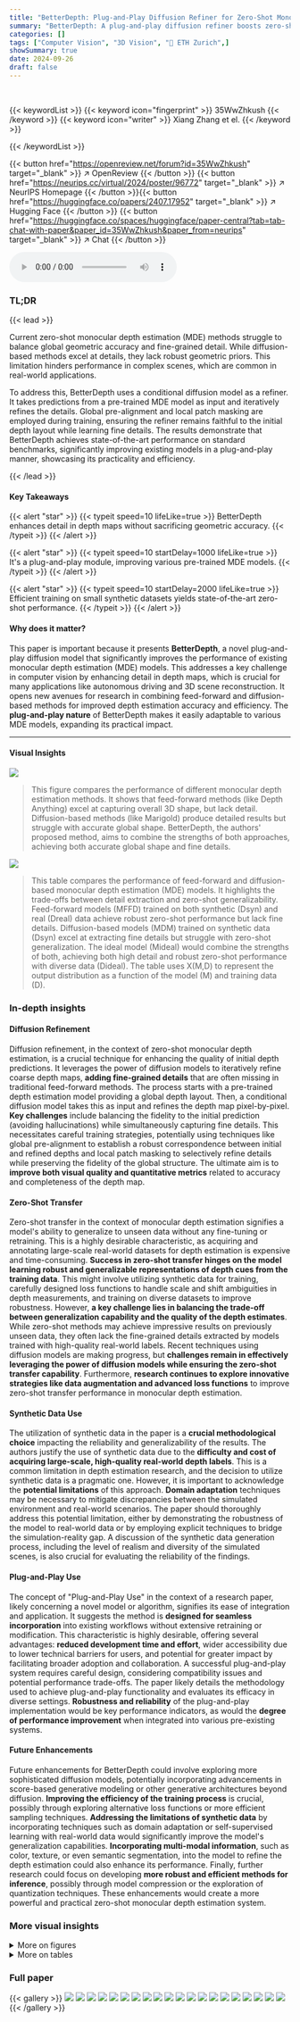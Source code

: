 ```yaml
---
title: "BetterDepth: Plug-and-Play Diffusion Refiner for Zero-Shot Monocular Depth Estimation"
summary: "BetterDepth: A plug-and-play diffusion refiner boosts zero-shot monocular depth estimation by adding fine details while preserving accurate geometry."
categories: []
tags: ["Computer Vision", "3D Vision", "🏢 ETH Zurich",]
showSummary: true
date: 2024-09-26
draft: false
---
```


<br>

{{< keywordList >}}
{{< keyword icon="fingerprint" >}} 35WwZhkush {{< /keyword >}}
{{< keyword icon="writer" >}} Xiang Zhang et el. {{< /keyword >}}
 
{{< /keywordList >}}

{{< button href="https://openreview.net/forum?id=35WwZhkush" target="_blank" >}}
↗ OpenReview
{{< /button >}}
{{< button href="https://neurips.cc/virtual/2024/poster/96772" target="_blank" >}}
↗ NeurIPS Homepage
{{< /button >}}{{< button href="https://huggingface.co/papers/2407.17952" target="_blank" >}}
↗ Hugging Face
{{< /button >}}
{{< button href="https://huggingface.co/spaces/huggingface/paper-central?tab=tab-chat-with-paper&paper_id=35WwZhkush&paper_from=neurips" target="_blank" >}}
↗ Chat
{{< /button >}}



<audio controls>
    <source src="https://ai-paper-reviewer.com/35WwZhkush/podcast.wav" type="audio/wav">
    Your browser does not support the audio element.
</audio>


### TL;DR


{{< lead >}}

Current zero-shot monocular depth estimation (MDE) methods struggle to balance global geometric accuracy and fine-grained detail. While diffusion-based methods excel at details, they lack robust geometric priors.  This limitation hinders performance in complex scenes, which are common in real-world applications.



To address this, BetterDepth uses a conditional diffusion model as a refiner. It takes predictions from a pre-trained MDE model as input and iteratively refines the details.  Global pre-alignment and local patch masking are employed during training, ensuring the refiner remains faithful to the initial depth layout while learning fine details. The results demonstrate that BetterDepth achieves state-of-the-art performance on standard benchmarks, significantly improving existing models in a plug-and-play manner, showcasing its practicality and efficiency.

{{< /lead >}}


#### Key Takeaways

{{< alert "star" >}}
{{< typeit speed=10 lifeLike=true >}} BetterDepth enhances detail in depth maps without sacrificing geometric accuracy. {{< /typeit >}}
{{< /alert >}}

{{< alert "star" >}}
{{< typeit speed=10 startDelay=1000 lifeLike=true >}} It's a plug-and-play module, improving various pre-trained MDE models. {{< /typeit >}}
{{< /alert >}}

{{< alert "star" >}}
{{< typeit speed=10 startDelay=2000 lifeLike=true >}} Efficient training on small synthetic datasets yields state-of-the-art zero-shot performance. {{< /typeit >}}
{{< /alert >}}

#### Why does it matter?
This paper is important because it presents **BetterDepth**, a novel plug-and-play diffusion model that significantly improves the performance of existing monocular depth estimation (MDE) models.  This addresses a key challenge in computer vision by enhancing detail in depth maps, which is crucial for many applications like autonomous driving and 3D scene reconstruction.  It opens new avenues for research in combining feed-forward and diffusion-based methods for improved depth estimation accuracy and efficiency. The **plug-and-play nature** of BetterDepth makes it easily adaptable to various MDE models, expanding its practical impact.

------
#### Visual Insights



![](https://ai-paper-reviewer.com/35WwZhkush/figures_1_1.jpg)

> This figure compares the performance of different monocular depth estimation methods.  It shows that feed-forward methods (like Depth Anything) excel at capturing overall 3D shape, but lack detail. Diffusion-based methods (like Marigold) produce detailed results but struggle with accurate global shape. BetterDepth, the authors' proposed method, aims to combine the strengths of both approaches, achieving both accurate global shape and fine details.





![](https://ai-paper-reviewer.com/35WwZhkush/tables_3_1.jpg)

> This table compares the performance of feed-forward and diffusion-based monocular depth estimation (MDE) models.  It highlights the trade-offs between detail extraction and zero-shot generalizability.  Feed-forward models (MFFD) trained on both synthetic (Dsyn) and real (Dreal) data achieve robust zero-shot performance but lack fine details. Diffusion-based models (MDM) trained on synthetic data (Dsyn) excel at extracting fine details but struggle with zero-shot generalization. The ideal model (Mideal) would combine the strengths of both, achieving both high detail and robust zero-shot performance with diverse data (Dideal). The table uses X(M,D) to represent the output distribution as a function of the model (M) and training data (D).





### In-depth insights


#### Diffusion Refinement
Diffusion refinement, in the context of zero-shot monocular depth estimation, is a crucial technique for enhancing the quality of initial depth predictions.  It leverages the power of diffusion models to iteratively refine coarse depth maps, **adding fine-grained details** that are often missing in traditional feed-forward methods.  The process starts with a pre-trained depth estimation model providing a global depth layout.  Then, a conditional diffusion model takes this as input and refines the depth map pixel-by-pixel.  **Key challenges** include balancing the fidelity to the initial prediction (avoiding hallucinations) while simultaneously capturing fine details. This necessitates careful training strategies, potentially using techniques like global pre-alignment to establish a robust correspondence between initial and refined depths and local patch masking to selectively refine details while preserving the fidelity of the global structure.  The ultimate aim is to **improve both visual quality and quantitative metrics** related to accuracy and completeness of the depth map.

#### Zero-Shot Transfer
Zero-shot transfer in the context of monocular depth estimation signifies a model's ability to generalize to unseen data without any fine-tuning or retraining.  This is a highly desirable characteristic, as acquiring and annotating large-scale real-world datasets for depth estimation is expensive and time-consuming.  **Success in zero-shot transfer hinges on the model learning robust and generalizable representations of depth cues from the training data**.  This might involve utilizing synthetic data for training, carefully designed loss functions to handle scale and shift ambiguities in depth measurements, and training on diverse datasets to improve robustness.  However, **a key challenge lies in balancing the trade-off between generalization capability and the quality of the depth estimates**. While zero-shot methods may achieve impressive results on previously unseen data, they often lack the fine-grained details extracted by models trained with high-quality real-world labels.  Recent techniques using diffusion models are making progress, but **challenges remain in effectively leveraging the power of diffusion models while ensuring the zero-shot transfer capability**.  Furthermore, **research continues to explore innovative strategies like data augmentation and advanced loss functions** to improve zero-shot transfer performance in monocular depth estimation.

#### Synthetic Data Use
The utilization of synthetic data in the paper is a **crucial methodological choice** impacting the reliability and generalizability of the results.  The authors justify the use of synthetic data due to the **difficulty and cost of acquiring large-scale, high-quality real-world depth labels**.  This is a common limitation in depth estimation research, and the decision to utilize synthetic data is a pragmatic one. However, it is important to acknowledge the **potential limitations** of this approach.  **Domain adaptation** techniques may be necessary to mitigate discrepancies between the simulated environment and real-world scenarios. The paper should thoroughly address this potential limitation, either by demonstrating the robustness of the model to real-world data or by employing explicit techniques to bridge the simulation-reality gap. A discussion of the synthetic data generation process, including the level of realism and diversity of the simulated scenes, is also crucial for evaluating the reliability of the findings.

#### Plug-and-Play Use
The concept of "Plug-and-Play Use" in the context of a research paper, likely concerning a novel model or algorithm, signifies its ease of integration and application.  It suggests the method is **designed for seamless incorporation** into existing workflows without extensive retraining or modification. This characteristic is highly desirable, offering several advantages: **reduced development time and effort**, wider accessibility due to lower technical barriers for users, and potential for greater impact by facilitating broader adoption and collaboration.  A successful plug-and-play system requires careful design, considering compatibility issues and potential performance trade-offs. The paper likely details the methodology used to achieve plug-and-play functionality and evaluates its efficacy in diverse settings.  **Robustness and reliability** of the plug-and-play implementation would be key performance indicators, as would the **degree of performance improvement** when integrated into various pre-existing systems.

#### Future Enhancements
Future enhancements for BetterDepth could involve exploring more sophisticated diffusion models, potentially incorporating advancements in score-based generative modeling or other generative architectures beyond diffusion.  **Improving the efficiency of the training process** is crucial, possibly through exploring alternative loss functions or more efficient sampling techniques.  **Addressing the limitations of synthetic data** by incorporating techniques such as domain adaptation or self-supervised learning with real-world data would significantly improve the model's generalization capabilities.  **Incorporating multi-modal information**, such as color, texture, or even semantic segmentation, into the model to refine the depth estimation could also enhance its performance.  Finally, further research could focus on developing **more robust and efficient methods for inference**, possibly through model compression or the exploration of quantization techniques. These enhancements would create a more powerful and practical zero-shot monocular depth estimation system.


### More visual insights

<details>
<summary>More on figures
</summary>


![](https://ai-paper-reviewer.com/35WwZhkush/figures_4_1.jpg)

> This figure illustrates the BetterDepth training pipeline. It starts by using a pre-trained feed-forward model (MFFD) to generate an initial depth map (d).  This depth map is then globally aligned to the ground truth depth labels (d) to create an aligned conditioning depth map (d'). Both d and d' are then encoded into latent space using a latent encoder. Next, d and d' are split into patches.  A similarity measure is used to identify dissimilar patches, which are masked to prevent overfitting.  This masked training objective is used in combination with the latent space representations of the image (x) and the noisy depth (zd) to train a diffusion model (MDM) to refine the details of the initial depth map.


![](https://ai-paper-reviewer.com/35WwZhkush/figures_5_1.jpg)

> The figure illustrates the training pipeline of BetterDepth, a two-stage framework that refines depth maps from a pre-trained model (MFFD).  The first stage uses global pre-alignment to align the initial coarse depth map with the ground truth. Then, both the coarse map and ground truth are divided into patches. Dissimilar patches are masked out, and the remaining patches are used to train a conditional diffusion model (MDM) to refine details in the latent space. This approach helps maintain the global structure while focusing on local detail improvements.


![](https://ai-paper-reviewer.com/35WwZhkush/figures_6_1.jpg)

> The figure illustrates the training pipeline of the BetterDepth model. It starts with a pre-trained feed-forward model (MFFD) that provides a coarse depth map (d) from an input image (x). This coarse map is then pre-aligned with the ground truth depth labels (d) to improve accuracy, generating an aligned depth map (d'). Both the input image and aligned depth map are encoded into a latent space using a latent encoder. To refine the depth details and prevent overfitting, the aligned depth map and the ground truth are divided into patches, and patches with low similarity are masked out. The masked patches are then used to train the diffusion model (MDM). This training scheme ensures that the refined depth remains faithful to the original prediction while adding fine-grained details.


![](https://ai-paper-reviewer.com/35WwZhkush/figures_8_1.jpg)

> This figure shows a comparison of monocular depth estimation results from different methods.  The input image is a photo of a cat.  The first row shows depth maps generated by MiDaS, DPT, Depth Anything, Marigold, and BetterDepth.  The second row shows 3D reconstructions of the scene using the corresponding depth maps, color-coded by surface normals.  The figure highlights the trade-off between global shape accuracy and fine detail preservation in existing methods. BetterDepth aims to achieve both. Feed-forward methods (like Depth Anything) are good at global structure but lack detail, while diffusion-based methods (like Marigold) capture fine details but may struggle with global geometry.  BetterDepth is presented as a solution that successfully integrates the strengths of both approaches.


![](https://ai-paper-reviewer.com/35WwZhkush/figures_8_2.jpg)

> This figure compares the performance of different monocular depth estimation methods.  It shows that while feed-forward methods (like Depth Anything) are good at capturing the overall shape, they lack detail. Diffusion-based methods (like Marigold) excel at detail but struggle with accurate global shape, especially in complex scenes. The authors' proposed method, BetterDepth, aims to combine the strengths of both approaches, resulting in accurate depth maps with fine details.


![](https://ai-paper-reviewer.com/35WwZhkush/figures_9_1.jpg)

> This figure compares BetterDepth and Marigold across three aspects: training iterations, ensemble size, and denoising steps.  The (a) Convergence comparisons subplot shows that BetterDepth converges faster than Marigold, achieving comparable performance with fewer iterations.  The (b) Impact of ensembling size subplot shows BetterDepth maintains higher performance with a smaller ensemble size, indicating better stability.  The (c) Impact of denoising step subplot demonstrates that BetterDepth requires fewer denoising steps than Marigold to achieve similar performance.


![](https://ai-paper-reviewer.com/35WwZhkush/figures_14_1.jpg)

> This figure compares the performance of different monocular depth estimation methods.  It shows that feed-forward methods (like Depth Anything) excel at capturing the overall 3D shape, but lack fine details. Diffusion-based methods (like Marigold) are better at capturing details, but struggle with accurate global shape representation. The authors' proposed method, BetterDepth, aims to combine the strengths of both approaches, achieving both accurate global shape and fine details.


![](https://ai-paper-reviewer.com/35WwZhkush/figures_15_1.jpg)

> This figure shows a comparison of monocular depth estimation results from several different methods.  The input image is a photograph of a cat.  The results show that feed-forward methods (like Depth Anything) produce good overall depth but lack fine details. Diffusion-based methods (like Marigold) produce fine details but struggle with the overall depth layout.  BetterDepth aims to combine the strengths of both approaches, providing both accurate depth and fine detail.


![](https://ai-paper-reviewer.com/35WwZhkush/figures_16_1.jpg)

> This figure compares the performance of several monocular depth estimation methods.  It shows input images and their corresponding depth maps and 3D reconstructions.  The figure highlights the strengths and weaknesses of different approaches: feed-forward methods (like Depth Anything) excel at capturing the overall 3D shape but lack fine details, while diffusion-based methods (like Marigold) are better at detail extraction but struggle with accurate global shape representation, particularly in complex scenes.  BetterDepth, the proposed method, aims to combine the advantages of both approaches, achieving both accurate global shape and fine details in zero-shot settings.


![](https://ai-paper-reviewer.com/35WwZhkush/figures_16_2.jpg)

> This figure compares the performance of different monocular depth estimation methods.  It shows that feed-forward methods (like Depth Anything) excel at capturing the overall 3D shape but lack fine details. Conversely, diffusion-based methods (like Marigold) are good at detail extraction but struggle with the global shape, particularly in complex scenes. BetterDepth, the authors' proposed method, aims to combine the strengths of both approaches, achieving both accurate geometry and fine details.


![](https://ai-paper-reviewer.com/35WwZhkush/figures_17_1.jpg)

> This figure compares the depth estimation and 3D reconstruction results of several methods, including input image, MiDaS, DPT, Depth Anything, Marigold and BetterDepth.  It highlights the strengths and weaknesses of different approaches. Feed-forward methods (like Depth Anything) excel at capturing the overall shape but lack fine details; diffusion-based methods (like Marigold) are better at capturing details but struggle with the global shape. BetterDepth aims to combine the advantages of both.


![](https://ai-paper-reviewer.com/35WwZhkush/figures_18_1.jpg)

> This figure compares the depth estimation and 3D reconstruction results of several monocular depth estimation methods, including Depth Anything, Marigold, and the proposed BetterDepth.  It showcases that feed-forward methods excel at producing accurate global 3D shapes, while diffusion-based methods are better at capturing fine details.  BetterDepth aims to combine the strengths of both approaches, resulting in depth maps that are both geometrically accurate and rich in detail.


![](https://ai-paper-reviewer.com/35WwZhkush/figures_19_1.jpg)

> This figure compares the performance of different monocular depth estimation methods.  It shows that feed-forward methods like Depth Anything are good at capturing overall shape but lack detail. Diffusion-based methods such as Marigold excel at detail but struggle with overall shape.  The authors' proposed method, BetterDepth, aims to combine the best of both approaches, resulting in accurate depth maps with fine details.


![](https://ai-paper-reviewer.com/35WwZhkush/figures_20_1.jpg)

> This figure compares the performance of several monocular depth estimation methods. The input image is processed by different methods: MiDaS, DPT, Depth Anything, Marigold, and BetterDepth.  The results show that feed-forward methods (like Depth Anything) produce good overall shape but lack detail, while diffusion-based methods (like Marigold) capture fine details but struggle with accurate global shape. BetterDepth aims to combine the strengths of both approaches, providing both accurate overall shape and fine details. The 3D reconstructions with color-coded normals further illustrate the differences in depth map quality.


![](https://ai-paper-reviewer.com/35WwZhkush/figures_21_1.jpg)

> This figure compares the performance of several monocular depth estimation methods.  The input image is shown, followed by depth maps and 3D renderings generated by MiDaS, DPT, Depth Anything, Marigold, and the proposed BetterDepth method.  The figure highlights that feed-forward methods (e.g., Depth Anything) produce good overall depth but lack fine details, while diffusion-based methods (e.g., Marigold) excel at detail but sometimes struggle with global shape accuracy.  BetterDepth aims to improve upon both approaches, achieving both robust global depth and fine detail. The color-coded normals in the 3D reconstructions provide additional visual information about surface orientation.


![](https://ai-paper-reviewer.com/35WwZhkush/figures_22_1.jpg)

> This figure compares the performance of different monocular depth estimation methods.  It shows that while feed-forward methods (like Depth Anything) excel at predicting the overall 3D shape, they lack fine details. Conversely, diffusion-based methods (like Marigold) are better at capturing details but struggle with global shape accuracy. BetterDepth, the proposed method, aims to combine the strengths of both approaches by refining the output of a pre-trained feed-forward model using a diffusion model to improve both global shape and fine details.


![](https://ai-paper-reviewer.com/35WwZhkush/figures_23_1.jpg)

> This figure showcases the performance comparison of different monocular depth estimation methods.  It compares the depth maps and 3D reconstructions generated by several state-of-the-art techniques including feed-forward methods (like Depth Anything) and diffusion-based methods (like Marigold), highlighting their respective strengths and weaknesses.  Depth Anything excels at providing robust global shapes but lacks detail.  Marigold produces highly detailed depth maps but struggles with global shape. The authors' method, BetterDepth, is shown to combine the strengths of both, achieving both accurate global geometry and fine details.


![](https://ai-paper-reviewer.com/35WwZhkush/figures_24_1.jpg)

> This figure compares the performance of different monocular depth estimation methods, including feed-forward methods (Depth Anything) and diffusion-based methods (Marigold).  It shows that feed-forward methods are good at capturing the overall shape but lack detail, while diffusion-based methods excel at detail but struggle with global shape. The authors' method, BetterDepth, aims to combine the strengths of both approaches, resulting in accurate depth estimation with fine details.


![](https://ai-paper-reviewer.com/35WwZhkush/figures_25_1.jpg)

> This figure compares the performance of several monocular depth estimation methods, including feed-forward methods (Depth Anything) and diffusion-based methods (Marigold). It highlights the strengths and weaknesses of each approach, demonstrating that feed-forward methods excel at capturing global 3D shapes but lack fine details, while diffusion-based methods produce more detailed depth maps but struggle with the overall shape in more complex scenes. The authors propose their method, BetterDepth, as a solution that combines the strengths of both approaches and delivers more accurate and detailed zero-shot depth estimation.


![](https://ai-paper-reviewer.com/35WwZhkush/figures_26_1.jpg)

> This figure shows a comparison of different monocular depth estimation methods applied to the same input image.  The methods include MiDaS, DPT, Depth Anything, Marigold, and the authors' proposed method, BetterDepth.  Each method's output is visualized as a depth map and a 3D reconstruction with color-coded normals.  The figure highlights the strengths and weaknesses of each approach: feed-forward methods (like Depth Anything) produce good overall shape but lack detail, diffusion-based methods (like Marigold) capture fine details but struggle with global shape, while BetterDepth aims to combine the best of both.


![](https://ai-paper-reviewer.com/35WwZhkush/figures_27_1.jpg)

> This figure compares the performance of different monocular depth estimation methods.  It shows input images and their corresponding depth maps and 3D reconstructions generated by several methods, including MiDaS, DPT, Depth Anything, Marigold, and the authors' proposed method, BetterDepth. The comparison highlights BetterDepth's ability to achieve both accurate global geometry and fine-grained details, outperforming other methods that either excel at one aspect but struggle with the other.


![](https://ai-paper-reviewer.com/35WwZhkush/figures_28_1.jpg)

> This figure shows a comparison of monocular depth estimation results from different methods: MiDaS, DPT, Depth Anything, Marigold, and the proposed BetterDepth.  It highlights the trade-off between capturing accurate global shape and fine details. Feed-forward methods (MiDaS, DPT, Depth Anything) excel at global shape but lack fine detail, while diffusion-based methods (Marigold) are better at details but struggle with global accuracy. BetterDepth aims to combine the best of both worlds, showing accurate global shape with sharp details.


![](https://ai-paper-reviewer.com/35WwZhkush/figures_29_1.jpg)

> This figure shows a comparison of monocular depth estimation results from different methods. The input is a single image of a cat.  The first method, MiDaS, provides a coarse depth map.  DPT improves on this, while Depth Anything produces a more accurate global shape but lacks detail. Marigold, a diffusion-based method, produces a very detailed depth map but the global shape is less accurate. BetterDepth, the proposed method, aims to combine the strengths of these approaches, offering both accurate global shape and fine details.


</details>




<details>
<summary>More on tables
</summary>


![](https://ai-paper-reviewer.com/35WwZhkush/tables_7_1.jpg)
> This table compares the zero-shot performance of BetterDepth against other state-of-the-art methods across five datasets (NYUv2, KITTI, ETH3D, ScanNet, DIODE).  It evaluates performance using AbsRel and 81 metrics, showing the relative error and percentage of accurate depth predictions.  The table highlights BetterDepth's superior performance, especially when trained on a smaller dataset.

![](https://ai-paper-reviewer.com/35WwZhkush/tables_7_2.jpg)
> This table presents the results of plug-and-play experiments using BetterDepth with two different pre-trained models: MiDaS (CNN-based) and DPT (transformer-based).  It demonstrates that BetterDepth can improve the performance of these existing models without requiring further re-training, showcasing its plug-and-play functionality and versatility.

![](https://ai-paper-reviewer.com/35WwZhkush/tables_7_3.jpg)
> This table compares the performance of different depth estimation methods on the Middlebury 2014 dataset, focusing on detail extraction capabilities.  It uses standard metrics (AbsRel, δ1) along with edge-based metrics (DBE_comp, DBE_acc, EP, ER) to evaluate the accuracy and completeness of depth boundaries and fine details. The results highlight the ability of BetterDepth to accurately reconstruct fine-grained details compared to other methods.

![](https://ai-paper-reviewer.com/35WwZhkush/tables_8_1.jpg)
> This table presents the ablation study results for the BetterDepth model. It shows the impact of each component of the model: depth conditioning, global pre-alignment, and local patch masking.  The table compares the performance (AbsRel and 81) on the NYUv2 and KITTI datasets for four different model variants, each excluding one of the components.  Variant #4 includes all three components and achieves the best performance, showcasing the contribution of each element to the overall results.

![](https://ai-paper-reviewer.com/35WwZhkush/tables_14_1.jpg)
> This table compares the zero-shot performance of BetterDepth against other state-of-the-art monocular depth estimation (MDE) methods across five datasets (NYUv2, KITTI, ETH3D, ScanNet, DIODE).  It shows metrics (AbsRel and 81) for each method and dataset, indicating the amount of training data used for each method. The best and second-best results are highlighted for each metric.  It helps to understand the relative performance of BetterDepth in comparison to other MDE models in zero-shot settings. Note that DepthFM is excluded from average rank calculations due to missing data.

![](https://ai-paper-reviewer.com/35WwZhkush/tables_14_2.jpg)
> This table presents a quantitative comparison of detail extraction performance on the Middlebury 2014 dataset.  It compares several methods, including BetterDepth, using metrics such as absolute relative error (AbsRel), percentage of values within 1.25x of ground truth (δ1),  and edge-based metrics (DBE_comp, DBE_acc, EP, ER) to evaluate accuracy of details.  The best and second-best results are highlighted.

![](https://ai-paper-reviewer.com/35WwZhkush/tables_15_1.jpg)
> This table shows the ablation study results on the contribution of geometric and image priors in BetterDepth.  It compares the performance of BetterDepth with and without each prior, demonstrating their individual and combined impact on depth estimation accuracy across several metrics. The results highlight the importance of incorporating both types of prior knowledge for optimal performance.

![](https://ai-paper-reviewer.com/35WwZhkush/tables_15_2.jpg)
> This table compares the zero-shot performance of BetterDepth against other state-of-the-art methods on five datasets (NYUv2, KITTI, ETH3D, ScanNet, DIODE).  It shows quantitative metrics (AbsRel↓ and 81↑) for different models, categorized as feed-forward (FFD) or diffusion (DM) models.  The table highlights BetterDepth's superior performance, especially with limited training data, by showing its rank compared to other methods.

![](https://ai-paper-reviewer.com/35WwZhkush/tables_16_1.jpg)
> This table compares the zero-shot performance of BetterDepth with other state-of-the-art monocular depth estimation methods on five benchmark datasets (NYUv2, KITTI, ETH3D, ScanNet, DIODE).  It evaluates both feed-forward (FFD) and diffusion (DM) models, considering the amount of training data used.  Metrics such as AbsRel and δ1 are presented, with the best and second-best results highlighted.  The table indicates BetterDepth's superior performance across various datasets, even with less training data.

</details>




### Full paper

{{< gallery >}}
<img src="https://ai-paper-reviewer.com/35WwZhkush/1.png" class="grid-w50 md:grid-w33 xl:grid-w25" />
<img src="https://ai-paper-reviewer.com/35WwZhkush/2.png" class="grid-w50 md:grid-w33 xl:grid-w25" />
<img src="https://ai-paper-reviewer.com/35WwZhkush/3.png" class="grid-w50 md:grid-w33 xl:grid-w25" />
<img src="https://ai-paper-reviewer.com/35WwZhkush/4.png" class="grid-w50 md:grid-w33 xl:grid-w25" />
<img src="https://ai-paper-reviewer.com/35WwZhkush/5.png" class="grid-w50 md:grid-w33 xl:grid-w25" />
<img src="https://ai-paper-reviewer.com/35WwZhkush/6.png" class="grid-w50 md:grid-w33 xl:grid-w25" />
<img src="https://ai-paper-reviewer.com/35WwZhkush/7.png" class="grid-w50 md:grid-w33 xl:grid-w25" />
<img src="https://ai-paper-reviewer.com/35WwZhkush/8.png" class="grid-w50 md:grid-w33 xl:grid-w25" />
<img src="https://ai-paper-reviewer.com/35WwZhkush/9.png" class="grid-w50 md:grid-w33 xl:grid-w25" />
<img src="https://ai-paper-reviewer.com/35WwZhkush/10.png" class="grid-w50 md:grid-w33 xl:grid-w25" />
<img src="https://ai-paper-reviewer.com/35WwZhkush/11.png" class="grid-w50 md:grid-w33 xl:grid-w25" />
<img src="https://ai-paper-reviewer.com/35WwZhkush/12.png" class="grid-w50 md:grid-w33 xl:grid-w25" />
<img src="https://ai-paper-reviewer.com/35WwZhkush/13.png" class="grid-w50 md:grid-w33 xl:grid-w25" />
<img src="https://ai-paper-reviewer.com/35WwZhkush/14.png" class="grid-w50 md:grid-w33 xl:grid-w25" />
<img src="https://ai-paper-reviewer.com/35WwZhkush/15.png" class="grid-w50 md:grid-w33 xl:grid-w25" />
<img src="https://ai-paper-reviewer.com/35WwZhkush/16.png" class="grid-w50 md:grid-w33 xl:grid-w25" />
<img src="https://ai-paper-reviewer.com/35WwZhkush/17.png" class="grid-w50 md:grid-w33 xl:grid-w25" />
<img src="https://ai-paper-reviewer.com/35WwZhkush/18.png" class="grid-w50 md:grid-w33 xl:grid-w25" />
<img src="https://ai-paper-reviewer.com/35WwZhkush/19.png" class="grid-w50 md:grid-w33 xl:grid-w25" />
<img src="https://ai-paper-reviewer.com/35WwZhkush/20.png" class="grid-w50 md:grid-w33 xl:grid-w25" />
{{< /gallery >}}